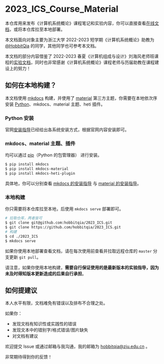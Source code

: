# 2023_ICS_Course_Material

本仓库用来发布《计算机系统概论》课程笔记和实验内容，你可以直接查看[在线文档](https://hobbitqia.github.io/2023_ICS)，或将本仓库拉至本地部署。

本文档面向对象主要为浙江大学 2022-2023 短学期《计算机系统概论》助教为 [@HobbitQia](https://github.com/hobbitqia) 的同学，其他同学也可参考本文档。

本文档的部分内容借鉴了 2022-2023 春夏《计算机组成与设计》刘海风老师班课程的[实验文档](https://guahao31.github.io/2023_CO/)，同时也非常感谢《计算机系统概论》课程老师与历届助教在课程建设上的努力！

## 如何在本地构建？

本文档使用 [mkdocs](https://www.mkdocs.org/) 构建，并使用了 [material](https://squidfunk.github.io/mkdocs-material/) 第三方主题，你需要在本地依次序安装 [Python](https://python.org)、mkdocs、material 主题、heti 插件。

### Python 安装

官网[安装指导](https://wiki.python.org/moin/BeginnersGuide/Download)已经给出各系统安装方式，根据官网内容安装即可。

### mkdocs、material 主题、插件

均可以通过 [pip](https://pypi.org/project/pip/)（Python 的包管理器） 进行安装。

```bash
$ pip install mkdocs
$ pip install mkdocs-material
$ pip install mkdocs-heti-plugin
```

具体地，你可以分别查看 [mkdocs 的安装指导](https://www.mkdocs.org/getting-started/#installation) 与 [material 的安装指导](https://squidfunk.github.io/mkdocs-material/getting-started/#installation)。

### 本地构建

你只需要将本仓库拉至本地，后使用 `mkdocs serve` 部署即可。

```bash
# 拉取仓库，两者皆可
$ git clone git@github.com:hobbitqia/2023_ICS.git
$ git clone https://github.com/hobbitqia/2023_ICS.git
# 构建
$ cd ./2023_ICS
$ mkdocs serve
```

如果你使用本地部署查看文档，请在每次使用前查看并拉取远程仓库的 `master` 分支更新 `git pull`。

请注意，如果你使用本地构建，**需要自行保证使用的是最新版本的实验指导，因为未及时得知版本更新造成的后果自行承担**。

## 如何提建议

本人水平有限，文档难免有错误以及排布不合理之处。

如果你：

* 发现文档有知识性或实践性的错误
* 发现文本中的错别字/格式错误/图片缺失
* 对文档有建议

欢迎提交 Issue 或通过邮箱与我沟通，我的邮箱为 hobbitqia@zju.edu.cn 。

非常期待得到你的反馈！
